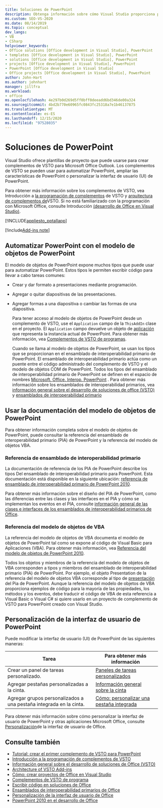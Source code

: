 ```yaml
---
title: Soluciones de PowerPoint
description: Obtenga información sobre cómo Visual Studio proporciona plantillas de proyecto que puede usar para crear complementos de VSTO para Microsoft PowerPoint.
ms.custom: SEO-VS-2020
ms.date: 08/14/2019
ms.topic: conceptual
dev_langs:
- VB
- CSharp
helpviewer_keywords:
- Office solutions [Office development in Visual Studio], PowerPoint
- templates [Office development in Visual Studio], PowerPoint
- solutions [Office development in Visual Studio], PowerPoint
- projects [Office development in Visual Studio], PowerPoint
- PowerPoint [Office development in Visual Studio]
- Office projects [Office development in Visual Studio], PowerPoint
author: John-Hart
ms.author: johnhart
manager: jillfra
ms.workload:
- office
ms.openlocfilehash: 4e297b0d269d5ff0bff0deeadd6bd346de00a324
ms.sourcegitcommit: 4bd2b770e60965fc0843fc25318a7e1b46137875
ms.translationtype: MT
ms.contentlocale: es-ES
ms.lasthandoff: 12/15/2020
ms.locfileid: "97528035"
---
```

# <a name="powerpoint-solutions"></a>Soluciones de PowerPoint
  Visual Studio ofrece plantillas de proyecto que puede usarse para crear complementos de VSTO para Microsoft Office Outlook. Los complementos de VSTO se pueden usar para automatizar PowerPoint, ampliar las características de PowerPoint o personalizar la interfaz de usuario (UI) de PowerPoint.

 Para obtener más información sobre los complementos de VSTO, vea Introducción a [la programación de complementos](getting-started-programming-vsto-add-ins.md) de VSTO y [arquitectura de complementos de](architecture-of-vsto-add-ins.md)VSTO. Si no está familiarizado con la programación con Microsoft Office, consulte Introducción [&#40;desarrollo de Office en Visual Studio&#41;](getting-started-office-development-in-visual-studio.md).

 [!INCLUDE[appliesto_pptallapp](includes/appliesto-pptallapp-md.md)]

[!include[Add-ins note](includes/addinsnote.md)]

## <a name="automate-powerpoint-by-using-the-powerpoint-object-model"></a>Automatizar PowerPoint con el modelo de objetos de PowerPoint
 El modelo de objetos de PowerPoint expone muchos tipos que puede usar para automatizar PowerPoint. Estos tipos le permiten escribir código para llevar a cabo tareas comunes:

- Crear y dar formato a presentaciones mediante programación.

- Agregar o quitar diapositivas de las presentaciones.

- Agregar formas a una diapositiva o cambiar las formas de una diapositiva.

  Para tener acceso al modelo de objetos de PowerPoint desde un complemento de VSTO, use el `Application` campo de la `ThisAddIn` clase en el proyecto. El `Application` campo devuelve un objeto de [aplicación](/previous-versions/office/developer/office-2010/ff764034(v=office.14)) que representa la instancia actual de PowerPoint. Para obtener más información, vea [Complementos de VSTO de programas](programming-vsto-add-ins.md).

  Cuando se llama al modelo de objetos de PowerPoint, se usan los tipos que se proporcionan en el ensamblado de interoperabilidad primario de PowerPoint. El ensamblado de interoperabilidad primario actúa como un puente entre el código administrado del complemento de VSTO y el modelo de objetos COM de PowerPoint. Todos los tipos del ensamblado de interoperabilidad primario de PowerPoint se definen en el espacio de nombres [Microsoft. Office. Interop. PowerPoint](/previous-versions/office/developer/office-2010/ff763170(v=office.14)) . Para obtener más información sobre los ensamblados de interoperabilidad primarios, vea [información general sobre el desarrollo de soluciones de office &#40;VSTO&#41;](office-solutions-development-overview-vsto.md) y [ensamblados de interoperabilidad primario](office-primary-interop-assemblies.md)

## <a name="use-the-powerpoint-object-model-documentation"></a><a name="WordOMDocumentation"></a> Usar la documentación del modelo de objetos de PowerPoint
 Para obtener información completa sobre el modelo de objetos de PowerPoint, puede consultar la referencia del ensamblado de interoperabilidad primario (PIA) de PowerPoint y la referencia del modelo de objetos VBA.

### <a name="primary-interop-assembly-reference"></a>Referencia de ensamblado de interoperabilidad primario
 La documentación de referencia de los PIA de PowerPoint describe los tipos Del ensamblado de interoperabilidad primario para PowerPoint. Esta documentación está disponible en la siguiente ubicación: [referencia de ensamblado de interoperabilidad primario de PowerPoint 2010](office-primary-interop-assemblies.md).

 Para obtener más información sobre el diseño del PIA de PowerPoint, como las diferencias entre las clases y las interfaces en el PIA y cómo se implementan los eventos en el PIA, consulte [información general de las clases e interfaces de los ensamblados de interoperabilidad primarios de Office](/previous-versions/office/developer/office-2010/ff759900(v=office.14)).

### <a name="vba-object-model-reference"></a>Referencia del modelo de objetos de VBA
 La referencia del modelo de objetos de VBA documenta el modelo de objetos de PowerPoint tal como se expone al código de Visual Basic para Aplicaciones (VBA). Para obtener más información, vea [Referencia del modelo de objetos de PowerPoint 2010](/office/vba/api/overview/PowerPoint/object-model).

 Todos los objetos y miembros de la referencia del modelo de objetos de VBA corresponden a tipos y miembros del ensamblado de interoperabilidad primario (PIA) de PowerPoint. Por ejemplo, el objeto Presentation de la referencia del modelo de objetos VBA corresponde al tipo de [presentación](/previous-versions/office/developer/office-2010/ff761925(v=office.14)) del Pia de PowerPoint. Aunque la referencia del modelo de objetos de VBA proporciona ejemplos de código para la mayoría de las propiedades, los métodos y los eventos, debe traducir el código de VBA de esta referencia a Visual Basic o Visual C# si quiere usarlo en un proyecto de complemento de VSTO para PowerPoint creado con Visual Studio.

## <a name="customize-the-user-interface-of-powerpoint"></a>Personalización de la interfaz de usuario de PowerPoint
 Puede modificar la interfaz de usuario (UI) de PowerPoint de las siguientes maneras:

|Tarea|Para obtener más información|
|----------|--------------------------|
|Crear un panel de tareas personalizado.|[Paneles de tareas personalizados](custom-task-panes.md)|
|Agregar pestañas personalizadas a la cinta.|[Información general sobre la cinta](ribbon-overview.md)|
|Agregar grupos personalizados a una pestaña integrada en la cinta.|[Cómo: personalizar una pestaña integrada](how-to-customize-a-built-in-tab.md)|

 Para obtener más información sobre cómo personalizar la interfaz de usuario de PowerPoint y otras aplicaciones Microsoft Office, consulte [Personalización](office-ui-customization.md)de la interfaz de usuario de Office.

## <a name="see-also"></a>Consulte también
- [Tutorial: crear el primer complemento de VSTO para PowerPoint](walkthrough-creating-your-first-vsto-add-in-for-powerpoint.md)
- [Introducción a la programación de complementos de VSTO](getting-started-programming-vsto-add-ins.md)
- [Información general sobre el desarrollo de soluciones de Office &#40;VSTO&#41;](office-solutions-development-overview-vsto.md)
- [Architecture of VSTO Add-ins](architecture-of-vsto-add-ins.md)
- [Cómo: crear proyectos de Office en Visual Studio](how-to-create-office-projects-in-visual-studio.md)
- [Complementos de VSTO de programa](programming-vsto-add-ins.md)
- [Escribir código en soluciones de Office](writing-code-in-office-solutions.md)
- [Ensamblados de interoperabilidad primarios de Office](office-primary-interop-assemblies.md)
- [Personalización de la interfaz de usuario de Office](office-ui-customization.md)
- [PowerPoint 2010 en el desarrollo de Office](/previous-versions/office/developer/office-2010/ff604967(v=office.14))
